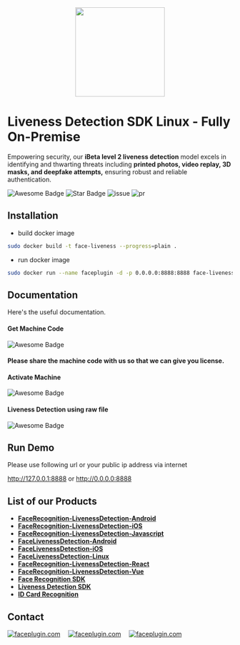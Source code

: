 <div align="center">
<img alt="" src="https://github.com/Faceplugin-ltd/FaceRecognition-Javascript/assets/160750757/657130a9-50f2-486d-b6d5-b78bcec5e6e2.png" width=200/>
</div>

#  Liveness Detection SDK Linux - Fully On-Premise
Empowering security, our **iBeta level 2 liveness detection** model excels in identifying and thwarting threats including **printed photos, video replay, 3D masks, and deepfake attempts,** ensuring robust and reliable authentication.

<div align="left">
<img src="https://cdn.rawgit.com/sindresorhus/awesome/d7305f38d29fed78fa85652e3a63e154dd8e8829/media/badge.svg" alt="Awesome Badge"/>
<img src="https://img.shields.io/static/v1?label=%F0%9F%8C%9F&message=If%20Useful&style=style=flat&color=BC4E99" alt="Star Badge"/>
<img src="https://img.shields.io/github/issues/genderev/assassin" alt="issue"/>
<img src="https://img.shields.io/github/issues-pr/genderev/assassin" alt="pr"/>
</div>

<h2>Installation</h2>

- build docker image
```bash
sudo docker build -t face-liveness --progress=plain .
```

- run docker image
```bash
sudo docker run --name faceplugin -d -p 0.0.0.0:8888:8888 face-liveness
```

<h2>Documentation</h2>

Here's the useful documentation.

<a name="get-machine-code"></a>
#### Get Machine Code
<div align="left">
<img src="https://github.com/Faceplugin-ltd/FaceLivenessDetection-Docker/assets/160750757/06cd2f3b-8d9d-4a35-bd01-e74a29ac24e9.png" alt="Awesome Badge"/>
</div>
<h4>Please share the machine code with us so that we can give you license.</h4>

#### Activate Machine
<div align="left">
<img src="https://github.com/Faceplugin-ltd/FaceLivenessDetection-Docker/assets/160750757/43c80f9f-e68c-4a52-bda3-1d42d70f4f4b.png" alt="Awesome Badge"/>
</div>

#### Liveness Detection using raw file
<div align="left">
<img src="https://github.com/Faceplugin-ltd/FaceLivenessDetection-Docker/assets/160750757/77f964f4-a0ed-41c3-878e-d7a039f0e3d2.png" alt="Awesome Badge"/>
</div>

<h2>Run Demo</h2>
Please use following url or your public ip address via internet

http://127.0.0.1:8888 or http://0.0.0.0:8888

<h2>List of our Products</h2>

* **[FaceRecognition-LivenessDetection-Android](https://github.com/Faceplugin-ltd/FaceRecognition-Android)**
* **[FaceRecognition-LivenessDetection-iOS](https://github.com/Faceplugin-ltd/FaceRecognition-iOS)**
* **[FaceRecognition-LivenessDetection-Javascript](https://github.com/Faceplugin-ltd/FaceRecognition-LivenessDetection-Javascript)**
* **[FaceLivenessDetection-Android](https://github.com/Faceplugin-ltd/FaceLivenessDetection-Android)**
* **[FaceLivenessDetection-iOS](https://github.com/Faceplugin-ltd/FaceLivenessDetection-iOS)**
* **[FaceLivenessDetection-Linux](https://github.com/Faceplugin-ltd/FaceLivenessDetection-Linux)**
* **[FaceRecognition-LivenessDetection-React](https://github.com/Faceplugin-ltd/FaceRecognition-LivenessDetection-React)**
* **[FaceRecognition-LivenessDetection-Vue](https://github.com/Faceplugin-ltd/FaceRecognition-LivenessDetection-Vue)**
* **[Face Recognition SDK](https://github.com/Faceplugin-ltd/Face-Recognition-SDK)**
* **[Liveness Detection SDK](https://github.com/Faceplugin-ltd/Face-Liveness-Detection-SDK)**
* **[ID Card Recognition](https://github.com/Faceplugin-ltd/ID-Card-Recognition)**

<h2>Contact</h2>

<div align="left">
<a target="_blank" href="mailto:info@faceplugin.com"><img src="https://img.shields.io/badge/email-info@faceplugin.com-blue.svg?logo=gmail " alt="faceplugin.com"></a>&emsp;
<a target="_blank" href="https://t.me/faceplugin"><img src="https://img.shields.io/badge/telegram-@faceplugin-blue.svg?logo=telegram " alt="faceplugin.com"></a>&emsp;
<a target="_blank" href="https://wa.me/+14422295661"><img src="https://img.shields.io/badge/whatsapp-faceplugin-blue.svg?logo=whatsapp " alt="faceplugin.com">
</div>
